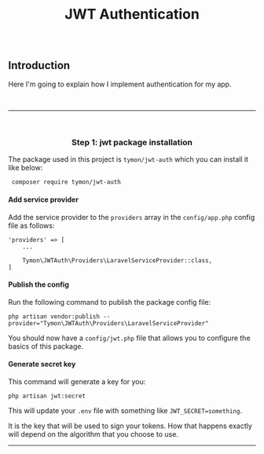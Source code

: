 <h1>
<br>
<div align="center">
    <p>JWT Authentication</p>
</div>

</h1>

<br>

## Introduction
Here I'm going to explain how I implement authentication for my app.

<br>

<hr>
<br>

### <p align="center">Step 1:  jwt package installation  </p>

The package used in this project is `tymon/jwt-auth` which you can install it like below:
```shell
 composer require tymon/jwt-auth
```
<h4> Add service provider </h4>

Add the service provider to the `providers` array in the `config/app.php` config file as follows:
```shell
'providers' => [
    ...
    
    Tymon\JWTAuth\Providers\LaravelServiceProvider::class,
]

```
<h4> Publish the config </h4>

Run the following command to publish the package config file:

```shell
php artisan vendor:publish --provider="Tymon\JWTAuth\Providers\LaravelServiceProvider"
```
You should now have a `config/jwt.php` file that allows you to configure the basics of this package.


<h4> Generate secret key </h4>
This command will generate a key for you:

```shell
php artisan jwt:secret
```
This will update your `.env` file with something like `JWT_SECRET=something`.

It is the key that will be used to sign your tokens. How that happens exactly will depend on the algorithm that you choose to use.
<br>

<hr>

<br>
